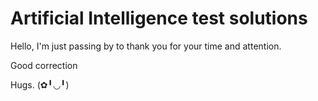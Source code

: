 # Artificial Intelligence test solutions


Hello, I'm just passing by to thank you for your time and attention.
 
Good correction

Hugs. (✿╹◡╹)